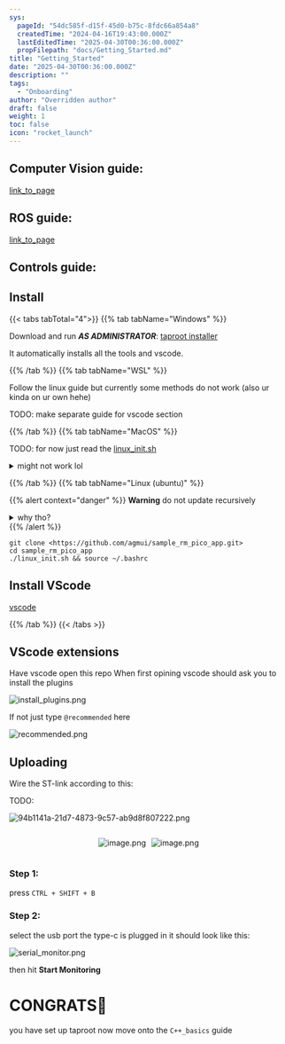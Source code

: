 ```yaml
---
sys:
  pageId: "54dc585f-d15f-45d0-b75c-8fdc66a854a8"
  createdTime: "2024-04-16T19:43:00.000Z"
  lastEditedTime: "2025-04-30T00:36:00.000Z"
  propFilepath: "docs/Getting_Started.md"
title: "Getting_Started"
date: "2025-04-30T00:36:00.000Z"
description: ""
tags:
  - "Onboarding"
author: "Overridden author"
draft: false
weight: 1
toc: false
icon: "rocket_launch"
---
```


## Computer Vision guide:

[link_to_page](86d45bc0-388b-4d26-8848-44f255f73d0e)

## ROS guide:

[link_to_page](3c76c1de-ec8f-46d6-8b0a-294005edc2d5)

## Controls guide:

## Install

{{< tabs tabTotal="4">}}
{{% tab tabName="Windows" %}}

Download and run _**AS ADMINISTRATOR**_: [taproot installer](https://github.com/Thornbots/TeachingFreshies/releases/tag/1.0)

It automatically installs all the tools and vscode.

{{% /tab %}}
{{% tab tabName="WSL" %}}

Follow the linux guide but currently some methods do not work (also ur kinda on ur own hehe)

TODO: make separate guide for vscode section

{{% /tab %}}
{{% tab tabName="MacOS" %}}

TODO: for now just read the [linux_init.sh](https://github.com/agmui/sample_rm_pico_app/blob/main/linux_init.sh)

<details>
<summary>might not work lol</summary>

`brew install libusb pkg-config`

Next install: [vscode](https://code.visualstudio.com/Download)

</details>

{{% /tab %}}
{{% tab tabName="Linux (ubuntu)" %}}

{{% alert context="danger" %}}
**Warning** do not update recursively
<details>
<summary>why tho?</summary>
There are some submodules that may go on for a while (like tinyusb) and I highly
recommend you don't need to get them.
If you want to see what submodules I update just look in `linux_init.sh`
</details>
{{% /alert %}}

```shell
git clone <https://github.com/agmui/sample_rm_pico_app.git>
cd sample_rm_pico_app
./linux_init.sh && source ~/.bashrc
```

## Install VScode

[vscode](https://code.visualstudio.com/Download)

{{% /tab %}}
{{< /tabs >}}

## VScode extensions

Have vscode open this repo
When first opining vscode should ask you to install the plugins

![install_plugins.png](https://prod-files-secure.s3.us-west-2.amazonaws.com/d518164a-d88e-44d1-a4ee-3adb3bd8bce0/89bd30f0-1825-4e77-867b-0a41ce370880/install_plugins.png?X-Amz-Algorithm=AWS4-HMAC-SHA256&X-Amz-Content-Sha256=UNSIGNED-PAYLOAD&X-Amz-Credential=ASIAZI2LB466RZX5WWSA%2F20250506%2Fus-west-2%2Fs3%2Faws4_request&X-Amz-Date=20250506T140840Z&X-Amz-Expires=3600&X-Amz-Security-Token=IQoJb3JpZ2luX2VjEJ3%2F%2F%2F%2F%2F%2F%2F%2F%2F%2FwEaCXVzLXdlc3QtMiJGMEQCIC4JR6YK37AC8N%2BTAd0tQhImK1q%2F7FPRDNSSvRIXBLUNAiBKwXjs08qG1fPfghoki2%2BPnUFUlJB2z6s8WbAlQ%2FwwwCr%2FAwhGEAAaDDYzNzQyMzE4MzgwNSIMk4GJcuPEUe7lF3b8KtwDt0k4jUzu0U7SYC54yUBObzNikEbbhn1sTQkWWUSH7mrq8fXPmCgAjm7mC8IIhVey6pkrYWs2q4%2FIm8O2asAHvUnsLIaEF0PM1jA57WTYXELGnDKTX%2BBss7GmA36xJzkxC1OD21rO4z4TG39qz6cw3RnkU%2BWeRZqN%2BaysPHU3NBagromZ1tu8Vt1wk8IqfX3Bxkvz50sQWNFwEwWRwpWGhLoxrzjqpREASPDTrF9KcJ6xW%2BTRJXZlvhdnL%2B4ANY5XdAYybMGzQihZGSmUEAtuJsmKaVxTKh2woFvTSvdfVltlxZS0UxaoI9KYIN4qlueed4CiP6PA6fWSCeLda%2Fsq%2F5X2ZjM%2FVVfzevrWUE9BzzsOPYFfsLDxypLqiPufBdYN7rvkBQ2JmfAmHIYKkGSdtiR66Ai6LFbEeFRwMKKTljQxoAMSyFwxKGd%2FoGI6h4pSguimw9xV7681jZumxZBwBmBHby4hy0IzXekTpnNqyoj9iabCQFPUS8Vp0XMw4S%2FL852lYQr%2B9znW%2BZy9zgzf9XEyv%2FT7Aq%2Binw6dAm%2BYI0DwtlqVu1Q3MRhwd1etYz5WkWKI6Z1itazjZg63ueX4pUQqLZUwMDFpNI%2BWqJ5YA2d%2F8qcZJ1tWaeuUf7ww%2BpfowAY6pgGA2KddH16%2BD0A1gOvQ5jZMb9eKRsX57mPkujjzAU5ZYvmVVEfe8wfhDGNE%2FN5TVTSLZbUwx%2FXAeybbwKAgiKp1nQKGOuABeRr4L%2B9MxazBpPm22KEfv%2BDwNLZKKeJEmKEj28vWjaf3s6ZHF3ws7u240hlwZY7KPSW%2Biv85gWUsbkc1uQazK5hPljjnaVcYbD7Mb7EYmRCfip1kEtzby04wlLq21fMw&X-Amz-Signature=dad1773e0637460d43038a2d5e79ab469eb2270a600e9d1aa76467fea60d6901&X-Amz-SignedHeaders=host&x-id=GetObject)

If not just type `@recommended` here  

![recommended.png](https://prod-files-secure.s3.us-west-2.amazonaws.com/d518164a-d88e-44d1-a4ee-3adb3bd8bce0/61e661e9-5d85-4dfc-be0d-8d2097a5e793/recommended.png?X-Amz-Algorithm=AWS4-HMAC-SHA256&X-Amz-Content-Sha256=UNSIGNED-PAYLOAD&X-Amz-Credential=ASIAZI2LB466RZX5WWSA%2F20250506%2Fus-west-2%2Fs3%2Faws4_request&X-Amz-Date=20250506T140840Z&X-Amz-Expires=3600&X-Amz-Security-Token=IQoJb3JpZ2luX2VjEJ3%2F%2F%2F%2F%2F%2F%2F%2F%2F%2FwEaCXVzLXdlc3QtMiJGMEQCIC4JR6YK37AC8N%2BTAd0tQhImK1q%2F7FPRDNSSvRIXBLUNAiBKwXjs08qG1fPfghoki2%2BPnUFUlJB2z6s8WbAlQ%2FwwwCr%2FAwhGEAAaDDYzNzQyMzE4MzgwNSIMk4GJcuPEUe7lF3b8KtwDt0k4jUzu0U7SYC54yUBObzNikEbbhn1sTQkWWUSH7mrq8fXPmCgAjm7mC8IIhVey6pkrYWs2q4%2FIm8O2asAHvUnsLIaEF0PM1jA57WTYXELGnDKTX%2BBss7GmA36xJzkxC1OD21rO4z4TG39qz6cw3RnkU%2BWeRZqN%2BaysPHU3NBagromZ1tu8Vt1wk8IqfX3Bxkvz50sQWNFwEwWRwpWGhLoxrzjqpREASPDTrF9KcJ6xW%2BTRJXZlvhdnL%2B4ANY5XdAYybMGzQihZGSmUEAtuJsmKaVxTKh2woFvTSvdfVltlxZS0UxaoI9KYIN4qlueed4CiP6PA6fWSCeLda%2Fsq%2F5X2ZjM%2FVVfzevrWUE9BzzsOPYFfsLDxypLqiPufBdYN7rvkBQ2JmfAmHIYKkGSdtiR66Ai6LFbEeFRwMKKTljQxoAMSyFwxKGd%2FoGI6h4pSguimw9xV7681jZumxZBwBmBHby4hy0IzXekTpnNqyoj9iabCQFPUS8Vp0XMw4S%2FL852lYQr%2B9znW%2BZy9zgzf9XEyv%2FT7Aq%2Binw6dAm%2BYI0DwtlqVu1Q3MRhwd1etYz5WkWKI6Z1itazjZg63ueX4pUQqLZUwMDFpNI%2BWqJ5YA2d%2F8qcZJ1tWaeuUf7ww%2BpfowAY6pgGA2KddH16%2BD0A1gOvQ5jZMb9eKRsX57mPkujjzAU5ZYvmVVEfe8wfhDGNE%2FN5TVTSLZbUwx%2FXAeybbwKAgiKp1nQKGOuABeRr4L%2B9MxazBpPm22KEfv%2BDwNLZKKeJEmKEj28vWjaf3s6ZHF3ws7u240hlwZY7KPSW%2Biv85gWUsbkc1uQazK5hPljjnaVcYbD7Mb7EYmRCfip1kEtzby04wlLq21fMw&X-Amz-Signature=53631ac767c91d1568a1ea0c31bc62168afe10cfb4af6a928f52ef3e841b9796&X-Amz-SignedHeaders=host&x-id=GetObject)

## Uploading

Wire the ST-link according to this:

TODO:

![94b1141a-21d7-4873-9c57-ab9d8f807222.png](https://prod-files-secure.s3.us-west-2.amazonaws.com/d518164a-d88e-44d1-a4ee-3adb3bd8bce0/e5fad17d-ab82-4300-9f4c-505ab4b1202c/94b1141a-21d7-4873-9c57-ab9d8f807222.png?X-Amz-Algorithm=AWS4-HMAC-SHA256&X-Amz-Content-Sha256=UNSIGNED-PAYLOAD&X-Amz-Credential=ASIAZI2LB466RZX5WWSA%2F20250506%2Fus-west-2%2Fs3%2Faws4_request&X-Amz-Date=20250506T140840Z&X-Amz-Expires=3600&X-Amz-Security-Token=IQoJb3JpZ2luX2VjEJ3%2F%2F%2F%2F%2F%2F%2F%2F%2F%2FwEaCXVzLXdlc3QtMiJGMEQCIC4JR6YK37AC8N%2BTAd0tQhImK1q%2F7FPRDNSSvRIXBLUNAiBKwXjs08qG1fPfghoki2%2BPnUFUlJB2z6s8WbAlQ%2FwwwCr%2FAwhGEAAaDDYzNzQyMzE4MzgwNSIMk4GJcuPEUe7lF3b8KtwDt0k4jUzu0U7SYC54yUBObzNikEbbhn1sTQkWWUSH7mrq8fXPmCgAjm7mC8IIhVey6pkrYWs2q4%2FIm8O2asAHvUnsLIaEF0PM1jA57WTYXELGnDKTX%2BBss7GmA36xJzkxC1OD21rO4z4TG39qz6cw3RnkU%2BWeRZqN%2BaysPHU3NBagromZ1tu8Vt1wk8IqfX3Bxkvz50sQWNFwEwWRwpWGhLoxrzjqpREASPDTrF9KcJ6xW%2BTRJXZlvhdnL%2B4ANY5XdAYybMGzQihZGSmUEAtuJsmKaVxTKh2woFvTSvdfVltlxZS0UxaoI9KYIN4qlueed4CiP6PA6fWSCeLda%2Fsq%2F5X2ZjM%2FVVfzevrWUE9BzzsOPYFfsLDxypLqiPufBdYN7rvkBQ2JmfAmHIYKkGSdtiR66Ai6LFbEeFRwMKKTljQxoAMSyFwxKGd%2FoGI6h4pSguimw9xV7681jZumxZBwBmBHby4hy0IzXekTpnNqyoj9iabCQFPUS8Vp0XMw4S%2FL852lYQr%2B9znW%2BZy9zgzf9XEyv%2FT7Aq%2Binw6dAm%2BYI0DwtlqVu1Q3MRhwd1etYz5WkWKI6Z1itazjZg63ueX4pUQqLZUwMDFpNI%2BWqJ5YA2d%2F8qcZJ1tWaeuUf7ww%2BpfowAY6pgGA2KddH16%2BD0A1gOvQ5jZMb9eKRsX57mPkujjzAU5ZYvmVVEfe8wfhDGNE%2FN5TVTSLZbUwx%2FXAeybbwKAgiKp1nQKGOuABeRr4L%2B9MxazBpPm22KEfv%2BDwNLZKKeJEmKEj28vWjaf3s6ZHF3ws7u240hlwZY7KPSW%2Biv85gWUsbkc1uQazK5hPljjnaVcYbD7Mb7EYmRCfip1kEtzby04wlLq21fMw&X-Amz-Signature=a12463bc375c0e27cd7829a3fe445935179b562bda8ceb922a71c0e8161b1cc6&X-Amz-SignedHeaders=host&x-id=GetObject)

<div style="display: flex;flex-direction: row; column-gap:10px; max-width: 630px;justify-content: center;">
<div>

![image.png](https://prod-files-secure.s3.us-west-2.amazonaws.com/d518164a-d88e-44d1-a4ee-3adb3bd8bce0/210ecb78-1116-4d7b-b9b7-2292f66fa2c2/image.png?X-Amz-Algorithm=AWS4-HMAC-SHA256&X-Amz-Content-Sha256=UNSIGNED-PAYLOAD&X-Amz-Credential=ASIAZI2LB466W77JKWPO%2F20250506%2Fus-west-2%2Fs3%2Faws4_request&X-Amz-Date=20250506T140846Z&X-Amz-Expires=3600&X-Amz-Security-Token=IQoJb3JpZ2luX2VjEJ7%2F%2F%2F%2F%2F%2F%2F%2F%2F%2FwEaCXVzLXdlc3QtMiJHMEUCIQCIaZkD%2B%2F4TJDKHth7bWfbgB9tNiX1Ny6jj3b4uwspUHQIgV0M1Om940yUzvx8Iag2uHGC%2FcFFwp%2F3Y2HJhHZjm%2FeIq%2FwMIRhAAGgw2Mzc0MjMxODM4MDUiDCoALu5FuW7zHSxZrSrcA%2BMedfhFE%2FiXBHoKVo0Uq6uplptYc7KmvhipDo81a6vUF5fZGRrR8QZ9RapI5bnaXuDk3b6xikfhhJXqYA4NU1bAEZz21XZ6PJwpBNkxazfRo0svGyasn%2BthYSCFWMWc4340DlEZVxVC5pxe7K%2BXqcYVpzYjRGm9FB1OYm28HNvigSK0rIjLriwMFb6qCjNn5Zi2c%2BnpBMlF4W4KOSmqfYRRq1cgkMVOlMsi3Omp2urS4NHn3xlsLrOGBkCzaE6usOGUyNbuZKKx6Pn%2BWelc3sQy5YE4vJiOMw%2BWbaYklp8xG7wjYOX6C5dXVikIL63mBqw8d7o23lmxqafpVi98NRGqN%2FVBA4P2OlYwHyaZAKBZe5y4aVKDr1Wo%2BZXhIk2SdTgJ5cF9RvEAm0vwslHwI1UZfYtKnzmUrqgO9klegMcnpKYuJ%2Fc2qdxREiWNCCDFMKinM%2F8Sp326IUm0CXDZpAs7yWWCLq0wVTpxRGxyUVC0mRT%2Fz4iI9grN7MuemZRSV5fqYZ3zBiAEjRTrixlAoRFPORgbuSsAzVXzLtP5maTTFEsIWqIa4p8VqMfJjDA0sgkGXG66zQGn%2BlwhXoBh%2F8WnPN2Yn%2FcTa1SEnRvpPbCxttOq0sXOTI1m5vBKMLiY6MAGOqUBmVXJ0hd4wCVGJiQR4jI8AVMKOuKznn3CmxbHhvuFtvCm0nNyZpiDp3OLieF8c8oNzGCuWhjMHB2nnSOP6PzQgT5Tf9A0K%2FRZkj9VWaRfJlECgk3NLLXirm%2BIJ3PPs1waxOA7I4TbaqJg3%2FE9CHSBvRbsd64yOQtRIiM4vDMAGCHuWIbMSJqKrDMjSCu6aA4BPTIZ3s%2F2quLU5Srtjq1zOCekTH18&X-Amz-Signature=4b9aba1da2e77054bfea743ca7d0f4c413d266abdcbf37f3c828671aa0614c83&X-Amz-SignedHeaders=host&x-id=GetObject)

</div>
<div>

![image.png](https://prod-files-secure.s3.us-west-2.amazonaws.com/d518164a-d88e-44d1-a4ee-3adb3bd8bce0/33a0fd0f-8ca6-4a86-8e09-26e95ded1fff/image.png?X-Amz-Algorithm=AWS4-HMAC-SHA256&X-Amz-Content-Sha256=UNSIGNED-PAYLOAD&X-Amz-Credential=ASIAZI2LB4666ADW4BL2%2F20250506%2Fus-west-2%2Fs3%2Faws4_request&X-Amz-Date=20250506T140847Z&X-Amz-Expires=3600&X-Amz-Security-Token=IQoJb3JpZ2luX2VjEJ7%2F%2F%2F%2F%2F%2F%2F%2F%2F%2FwEaCXVzLXdlc3QtMiJHMEUCIBNuwe44JpvxmGb6AFMwiTvook%2Bb%2BW3MuvaYF5xwx6FeAiEAo9AOH0l1pUPQ7U%2FuCx0hYRqfijGz3ZWNtLgzKlQgUfkq%2FwMIRhAAGgw2Mzc0MjMxODM4MDUiDLXbr9FAOYHCOkzhBSrcAzOL%2FJ7r004kzBAQ9pycMeHW95fMi8BVbgwn7kmaO0YToVRHt%2F4%2FKTN6p2IWwLcZ%2FoHMoWCXcMFrFMWPqyTjywDSvTJ4P0HnyvmNF5j15P34F5DapaeA7Z8%2BARCfTJ2MefHnZLLWAbHUDn9Obu9bJo%2Fks1gMctRYF52lDeKg461fR7WL4%2FgrEbjcODiEkGo1%2FGw6LEMYtwKHXqYFCBtDwyI3zzgq53Map7WbYSKt1NVuBpZeP3jETHlCEt%2F7i6KJdUq49OzY5wsm7iAL4juWtcInEywzer8f5MZV2Ron1et0vIc%2Bsc82tNmSs0WgeeZ4wzEFbQEGk%2Fl0sWgLDkgdOzK36EpwKaE%2B5Ut0GvxulpbVp6bY0JRc6CKK7AtOfB1hASDVl4Yz7GFc5lJYkmKPoM33aVdPjD%2FBgTjFBna%2FKcjg59%2Bf7C%2FOqimT4ibvpYoHoy%2ByQ%2Bt%2BPcNDO4f3OLwXz3XqCEMGFVlNIKllkTlTd895v8etItcxSs6rlW85rSn3gQ%2BIwZN163wKG05y0c4TIJnzRi2hK5zzE4J0QMwVn5xYutQ4qib6QbjCKA67HDvp8f9b1YXI3v7fkaiaGdZhvXKhhpEpDfgN7P86XARQ0hGh38Qxv28KbM6%2F0taBMNCY6MAGOqUBql5CmtS33gHZKLU2dQrFVfb5GWY1DqZXo2Yca4LZFdEvbTbDCbIRhLPRo8j83OJ%2B3bmblL69RR0OqAipqVQ4u7Oaz4sx0bOc8yvPZLUIKp%2BpiEpMTsZWFeeo3ThtmOmkzf0v05yqOWYlZgCYaAozuqs0dXx6r1nryyI%2Brr2p7VkLEMJELtgpMS%2Fp%2Bn8%2FJgXr0ZB0rPtZcxMLyqfAn7xDoq6PhwA7&X-Amz-Signature=2d58907c0b8131f789cb0c4b0e851f9ea3d7860a56e72d3c225194d6cdf8b8f6&X-Amz-SignedHeaders=host&x-id=GetObject)

</div>
</div>

### Step 1:

press `CTRL + SHIFT + B`

### Step 2:

select the usb port the type-c is plugged in it should look like this:

![serial_monitor.png](https://prod-files-secure.s3.us-west-2.amazonaws.com/d518164a-d88e-44d1-a4ee-3adb3bd8bce0/f03f4774-05d4-4393-b6a0-d5efb6d315ab/serial_monitor.png?X-Amz-Algorithm=AWS4-HMAC-SHA256&X-Amz-Content-Sha256=UNSIGNED-PAYLOAD&X-Amz-Credential=ASIAZI2LB466RZX5WWSA%2F20250506%2Fus-west-2%2Fs3%2Faws4_request&X-Amz-Date=20250506T140840Z&X-Amz-Expires=3600&X-Amz-Security-Token=IQoJb3JpZ2luX2VjEJ3%2F%2F%2F%2F%2F%2F%2F%2F%2F%2FwEaCXVzLXdlc3QtMiJGMEQCIC4JR6YK37AC8N%2BTAd0tQhImK1q%2F7FPRDNSSvRIXBLUNAiBKwXjs08qG1fPfghoki2%2BPnUFUlJB2z6s8WbAlQ%2FwwwCr%2FAwhGEAAaDDYzNzQyMzE4MzgwNSIMk4GJcuPEUe7lF3b8KtwDt0k4jUzu0U7SYC54yUBObzNikEbbhn1sTQkWWUSH7mrq8fXPmCgAjm7mC8IIhVey6pkrYWs2q4%2FIm8O2asAHvUnsLIaEF0PM1jA57WTYXELGnDKTX%2BBss7GmA36xJzkxC1OD21rO4z4TG39qz6cw3RnkU%2BWeRZqN%2BaysPHU3NBagromZ1tu8Vt1wk8IqfX3Bxkvz50sQWNFwEwWRwpWGhLoxrzjqpREASPDTrF9KcJ6xW%2BTRJXZlvhdnL%2B4ANY5XdAYybMGzQihZGSmUEAtuJsmKaVxTKh2woFvTSvdfVltlxZS0UxaoI9KYIN4qlueed4CiP6PA6fWSCeLda%2Fsq%2F5X2ZjM%2FVVfzevrWUE9BzzsOPYFfsLDxypLqiPufBdYN7rvkBQ2JmfAmHIYKkGSdtiR66Ai6LFbEeFRwMKKTljQxoAMSyFwxKGd%2FoGI6h4pSguimw9xV7681jZumxZBwBmBHby4hy0IzXekTpnNqyoj9iabCQFPUS8Vp0XMw4S%2FL852lYQr%2B9znW%2BZy9zgzf9XEyv%2FT7Aq%2Binw6dAm%2BYI0DwtlqVu1Q3MRhwd1etYz5WkWKI6Z1itazjZg63ueX4pUQqLZUwMDFpNI%2BWqJ5YA2d%2F8qcZJ1tWaeuUf7ww%2BpfowAY6pgGA2KddH16%2BD0A1gOvQ5jZMb9eKRsX57mPkujjzAU5ZYvmVVEfe8wfhDGNE%2FN5TVTSLZbUwx%2FXAeybbwKAgiKp1nQKGOuABeRr4L%2B9MxazBpPm22KEfv%2BDwNLZKKeJEmKEj28vWjaf3s6ZHF3ws7u240hlwZY7KPSW%2Biv85gWUsbkc1uQazK5hPljjnaVcYbD7Mb7EYmRCfip1kEtzby04wlLq21fMw&X-Amz-Signature=0d3970f5d35b58f232ffb76e1da668bf1e497d871d6eb8525f0f7fbf5e327b42&X-Amz-SignedHeaders=host&x-id=GetObject)

then hit **Start Monitoring**

# CONGRATS🎉

you have set up taproot now move onto the `C++_basics` guide
